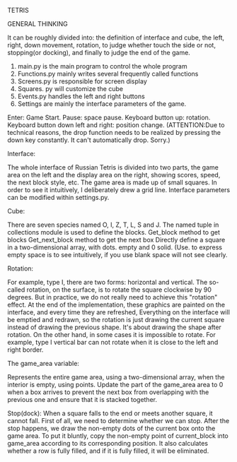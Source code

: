 TETRIS



GENERAL THINKING

It can be roughly divided into: the definition of interface and cube, the left, right, down movement, rotation, to judge whether touch the side or not, stopping(or docking),  and finally to judge the end of the game.


1. main.py is the main program to control the whole program
2. Functions.py mainly writes several frequently called functions
3. Screens.py is responsible for screen display
4. Squares. py will customize the cube
5. Events.py handles the left and right buttons
6. Settings are mainly the interface parameters of the game.


Enter: Game Start.
Pause: space pause.
Keyboard button up: rotation.
Keyboard button down left and right: position change.
(ATTENTION:Due to technical reasons, the drop function needs to be realized by pressing the down key constantly. It can't automatically drop. Sorry.)

Interface:

The whole interface of Russian Tetris is divided into two parts, the game area on the left and the display area on the right, showing scores, speed, the next block style, etc.
The game area is made up of small squares. In order to see it intuitively, I deliberately drew a grid line. Interface parameters can be modified within settings.py.

Cube:

There are seven species named O, I, Z, T, L, S and J.
The named tuple in collections module is used to define the blocks.
Get_block method to get blocks
Get_next_block method to get the next box
Directly define a square in a two-dimensional array, with dots. empty and 0 solid. (Use. to express empty space is to see intuitively, if you use blank space will not see clearly.

Rotation:

For example, type I, there are two forms: horizontal and vertical. The so-called rotation, on the surface, is to rotate the square clockwise by 90 degrees.
But in practice, we do not really need to achieve this "rotation" effect.
At the end of the implementation, these graphics are painted on the interface, and every time they are refreshed,
Everything on the interface will be emptied and redrawn, so the rotation is just drawing the current square instead of drawing the previous shape.
It's about drawing the shape after rotation. On the other hand, in some cases it is impossible to rotate.
For example, type I vertical bar can not rotate when it is close to the left and right border.

The game_area variable:

Represents the entire game area, using a two-dimensional array, when the interior is empty, using points.
Update the part of the game_area area to 0 when a box arrives to prevent the next box from overlapping with the previous one and ensure that it is stacked together.

Stop(dock):
When a square falls to the end or meets another square, it cannot fall.
First of all, we need to determine whether we can stop. After the stop happens, we draw the non-empty dots of the current box onto the game area. To put it bluntly, copy the non-empty point of current_block into game_area according to its corresponding position.
It also calculates whether a row is fully filled, and if it is fully filled, it will be eliminated.






